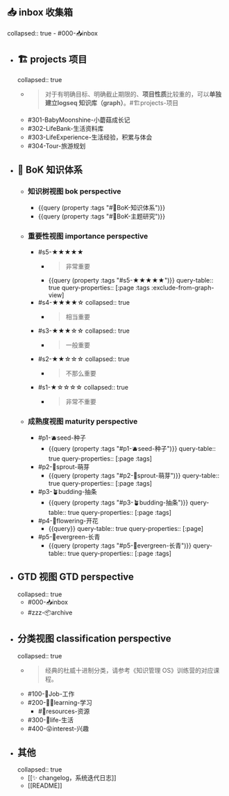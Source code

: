 ## 📥 inbox 收集箱
collapsed:: true
	- #000-📥inbox
- ## 🏗️ projects 项目
  collapsed:: true
	- > 对于有明确目标、明确截止期限的、**项目性质**比较重的，可以**单独建立logseq 知识库（graph）**。#🏗️projects-项目
	- #301-BabyMoonshine-小蘑菇成长记
	- #302-LifeBank-生活资料库
	- #303-LifeExperience-生活经验，积累与体会
	- #304-Tour-旅游规划
- ## 🌲 BoK 知识体系
	- ### 知识树视图 bok perspective
		- {{query (property :tags "#🌲BoK-知识体系")}}
		- {{query (property :tags "#🌲BoK-主题研究")}}
	- ### 重要性视图 importance perspective
		- #s5-★★★★★
			- > 非常重要
			- {{query (property :tags "#s5-★★★★★")}}
			  query-table:: true
			  query-properties:: [:page :tags :exclude-from-graph-view]
		- #s4-★★★★☆
		  collapsed:: true
			- > 相当重要
		- #s3-★★★☆☆
		  collapsed:: true
			- > 一般重要
		- #s2-★★☆☆☆
		  collapsed:: true
			- > 不那么重要
		- #s1-★☆☆☆☆
		  collapsed:: true
			- > 非常不重要
	- ### 成熟度视图 maturity perspective
		- #p1-🫐seed-种子
			- {{query (property :tags "#p1-🫐seed-种子")}}
			  query-table:: true
			  query-properties:: [:page :tags]
		- #p2-🌱sprout-萌芽
			- {{query (property :tags "#p2-🌱sprout-萌芽")}}
			  query-table:: true
			  query-properties:: [:page :tags]
		- #p3-🪴budding-抽条
			- {{query (property :tags "#p3-🪴budding-抽条")}}
			  query-table:: true
			  query-properties:: [:page :tags]
		- #p4-🌸flowering-开花
			- {{query}}
			  query-table:: true
			  query-properties:: [:page]
		- #p5-🌲evergreen-长青
			- {{query (property :tags "#p5-🌲evergreen-长青")}}
			  query-table:: true
			  query-properties:: [:page :tags]
- ## GTD 视图 GTD perspective
  collapsed:: true
	- #000-📥inbox
	- #zzz-📦archive
- ## 分类视图 classification perspective
  collapsed:: true
	- > 经典的杜威十进制分类，请参考《知识管理 OS》训练营的对应课程。
	- #100-👷Job-工作
	- #200-🧑‍🎓learning-学习
		- #💎resources-资源
	- #300-🌈life-生活
	- #400-😝interest-兴趣
- ## 其他
  collapsed:: true
	- [[✨ changelog，系统迭代日志]]
	- [[README]]